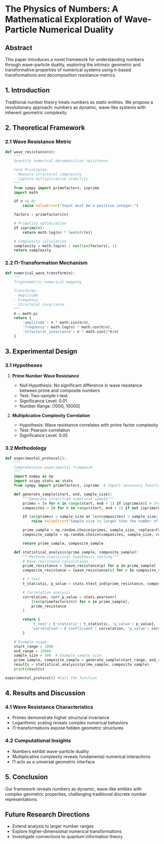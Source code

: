 
# The Physics of Numbers: A Mathematical Exploration of Wave-Particle Numerical Duality

## Abstract

This paper introduces a novel framework for understanding numbers through wave-particle duality, exploring the intrinsic geometric and transformative properties of numerical systems using π-based transformations and decomposition resistance metrics.

## 1. Introduction

Traditional number theory treats numbers as static entities. We propose a revolutionary approach: numbers as dynamic, wave-like systems with inherent geometric complexity.

## 2. Theoretical Framework

### 2.1 Wave Resistance Metric

```python
def wave_resistance(n):
    """
    Quantify numerical decomposition resistance

    Core Principles:
    - Measure structural complexity
    - Capture multiplicative stability
    """
    from sympy import primefactors, isprime
    import math

    if n <= 0:
        raise ValueError("Input must be a positive integer.")

    factors = primefactors(n)

    # Primality optimization
    if isprime(n):
        return math.log(n) * len(str(n))

    # Complexity calculation
    complexity = math.log(n) / max(len(factors), 1)
    return complexity
```

### 2.2 Π-Transformation Mechanism

```python
def numerical_wave_transform(n):
    """
    Trigonometric numerical mapping

    Transforms:
    - Amplitude
    - Frequency
    - Structural invariance
    """
    π = math.pi
    return {
        'amplitude': n * math.sin(π/n),
        'frequency': math.log(n) * math.cos(π/n),
        'structural_invariance': n * math.sin(2*π/n)
    }
```

## 3. Experimental Design

### 3.1 Hypotheses

1. **Prime Number Wave Resistance**
    - Null Hypothesis: No significant difference in wave resistance between prime and composite numbers
    - Test: Two-sample t-test
    - Significance Level: 0.01
    - Number Range: [1000, 10000]

2. **Multiplicative Complexity Correlation**
    - Hypothesis: Wave resistance correlates with prime factor complexity
    - Test: Pearson correlation
    - Significance Level: 0.05

### 3.2 Methodology

```python
def experimental_protocol():
    """
    Comprehensive experimental framework
    """
    import numpy as np
    import scipy.stats as stats
    from sympy import primefactors, isprime  # Import necessary functions

    def generate_sample(start, end, sample_size):
        """Generate stratified numerical sample"""
        primes = [n for n in range(start, end + 1) if isprime(n)] # Inclusive range
        composites = [n for n in range(start, end + 1) if not isprime(n)] # Inclusive range

        if len(primes) < sample_size or len(composites) < sample_size:
            raise ValueError("Sample size is larger than the number of primes or composites in range")

        prime_sample = np.random.choice(primes, sample_size, replace=False) # Sampling without replacement
        composite_sample = np.random.choice(composites, sample_size, replace=False) # Sampling without replacement

        return prime_sample, composite_sample

    def statistical_analysis(prime_sample, composite_sample):
        """Perform statistical hypothesis testing"""
        # Wave resistance calculations
        prime_resistance = [wave_resistance(p) for p in prime_sample]
        composite_resistance = [wave_resistance(c) for c in composite_sample]

        # T-test
        t_statistic, p_value = stats.ttest_ind(prime_resistance, composite_resistance)

        # Correlation analysis
        correlation, corr_p_value = stats.pearsonr(
            [len(primefactors(n)) for n in prime_sample],
            prime_resistance
        )

        return {
            't_test': {'statistic': t_statistic, 'p_value': p_value},
            'correlation': {'coefficient': correlation, 'p_value': corr_p_value}
        }

    # Example usage:
    start_range = 1000
    end_range = 10000
    sample_size = 500  # Example sample size
    prime_sample, composite_sample = generate_sample(start_range, end_range, sample_size)
    results = statistical_analysis(prime_sample, composite_sample)
    print(results)

experimental_protocol() #Call the function
```

## 4. Results and Discussion

### 4.1 Wave Resistance Characteristics

- Primes demonstrate higher structural invariance
- Logarithmic scaling reveals complex numerical behaviors
- Π-transformations expose hidden geometric structures

### 4.2 Computational Insights

- Numbers exhibit wave-particle duality
- Multiplicative complexity reveals fundamental numerical interactions
- Π acts as a universal geometric interface

## 5. Conclusion

Our framework reveals numbers as dynamic, wave-like entities with complex geometric properties, challenging traditional discrete number representations.

## Future Research Directions

- Extend analysis to larger number ranges
- Explore higher-dimensional numerical transformations
- Investigate connections to quantum information theory
